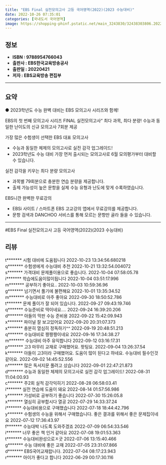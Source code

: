 ```yaml
---
title: "EBS Final 실전모의고사 고등 국어영역(2022)(2023 수능대비)"
date: 2022-10-26 07:35:01
categories: [국내도서 국어영역]
image: https://shopping-phinf.pstatic.net/main_3243830/32438303806.20221019150931.jpg
---
```


## **정보**

- **ISBN : 9788954766043**
- **출판사 : EBS한국교육방송공사**
- **출판일 : 20220421**
- **저자 : EBS교육방송 편집부**

------



## **요약**



● 2023학년도 수능 완벽 대비는 EBS 모의고사 시리즈와 함께! 
 
EBS의 첫 번째 모의고사 시리즈 FINAL 실전모의고사“ 
최다 과목, 최다 분량! 수능과 동일한 난이도의 신규 모의고사 7회분 제공 

가장 많은 수험생이 선택한 EBS 대표 모의고사
- 수능과 동일한 체제의 모의고사로 실전 감각 업그레이드!
- 2023학년도 수능 대비 가장 먼저 출시되는 모의고사로 6월 모의평가부터 대비할 수 있습니다.

실전 감각을 키우는 최다 분량 모의고사
- 과목별 79회분으로 충분한 연습 분량을 제공합니다.
- 출제 가능성이 높은 문항을 실제 수능 유형과 난도에 맞게 수록하였습니다.

EBS니깐 완벽한 무료강의 
- EBSi 사이트 / 스마트폰 EBS 고교강의 앱에서 무료강의를 제공합니다. 
- 문항 검색과 DANCHOO 서비스를 통해 모르는 문항만 골라 들을 수 있습니다.



------

#EBS Final 실전모의고사 고등 국어영역(2022)(2023 수능대비)


## **리뷰** 

  t******* 시험 대비에 도움됩니다 2022-10-23 13:34:56.680218 <br/>  q******* 수험생에게 수능대비 추천 2022-10-21 13:32:54.004072 <br/>  s******* 가격대비 문제풀이용으로 좋습니다. 2022-10-04 07:58:05.78 <br/>  i******* 학습에도움이많이됩니다 2022-10-04 03:51:17.996 <br/>  m******* 공부하기 좋아요.. 2022-10-03 10:59:36.96 <br/>  g******* 넘기면서 풀기에 불편해요 2022-10-01 13:35:34.52 <br/>  m******* 수능대비로 아주 좋아요 2022-09-30 18:50:52.786 <br/>  t******* 문제 풀이가 잘 되어 있습니다. 2022-09-27 09:43:19.746 <br/>  q******* 수능준비로 딱이네요.... 2022-09-24 16:39:20.206 <br/>  d******* 아들의 막판 수능 준비용 2022-09-22 15:42:09.943 <br/>  x******* 파이널 잘 보고있어요 2022-09-20 20:31:07.373 <br/>  x******* 충분히 열심히 정독하기^^ 2022-09-19 20:48:51.213 <br/>  q******* 수능대비로 짱짱짱이네요 2022-09-16 17:34:38.27 <br/>  m******* 수능대비 아주 유익합니다 2022-09-12 03:16:17.31 <br/>  p******* 고3 마무리 교재로 구매했어요. 팟팅요. 2022-09-04 13:26:37.54 <br/>  k******* 아들이 고3이라 구매했어요.
도움이 많이 된다고 하네요.
수능대비 필수인것 같아요. 2022-09-02 14:45:52.556 <br/>  n******* 많은 독서지문 풀려고 샀습니다 2022-09-01 22:47:21.873 <br/>  d******* 수능과 동일한 체제의 모의고사로 실전 감각 업그레이드! 2022-08-31 11:04:00.93 <br/>  c******* 주2회 실적 감각익히기 2022-08-28 06:58:03.41 <br/>  i******* 실전 연습에 도움이 돼요 2022-08-14 01:57:56.986 <br/>  y******* 가성비로 공부하기 좋습니다 2022-07-30 15:26:05.8 <br/>  x******* 열심히 공부합시다
열공 2022-07-29 14:33:37.24 <br/>  i******* 수능대비용으로 구매했습니다 2022-07-18 18:44:42.796 <br/>  y******* 수험생의 수능을 위해서 구매했습니다. 좋은 결과를 위해서 좋은 문제집이네요 2022-07-12 17:36:43.97 <br/>  f******* 수능대박 나도록 도와주겠죠 2022-07-09 06:54:33.546 <br/>  i******* 너무 좋은 책 인거 같아요 2022-07-08 19:01:53.363 <br/>  t******* 수능대비완성으로ㅈ굿 2022-07-06 13:15:40.466 <br/>  g******* 수능 대비에 좋은 교재 2022-07-05 23:31:07.866 <br/>  d******* EBS국어교재랍니다. 2022-07-04 08:17:23.943 <br/>  r******* 아이가 좋다고 합니다 2022-06-29 00:17:30.116 <br/>